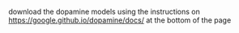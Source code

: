 download the dopamine models using the instructions on https://google.github.io/dopamine/docs/ at the bottom of the page
